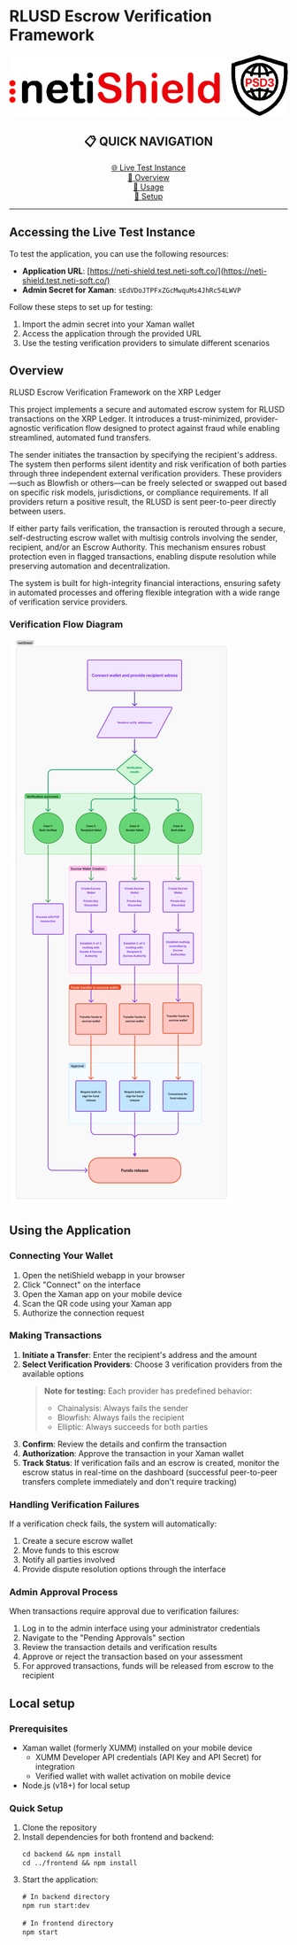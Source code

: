 # RLUSD Escrow Verification Framework

![RLUSD Logo](rlusd-frontend/public/logo.png)

<div align="center">

## 📋 QUICK NAVIGATION

[🌐 Live Test Instance](#accessing-the-live-test-instance)  
[📝 Overview](#overview)  
[📱 Usage](#using-the-application)  
[🔧 Setup](#local-setup)  

</div>

---

## Accessing the Live Test Instance

To test the application, you can use the following resources:

- **Application URL**: [https://neti-shield.test.neti-soft.co/](https://neti-shield.test.neti-soft.co/)
- **Admin Secret for Xaman**: `sEdVDoJTPFxZGcMwquMs4JhRc54LWVP`

Follow these steps to set up for testing:
1. Import the admin secret into your Xaman wallet
2. Access the application through the provided URL
3. Use the testing verification providers to simulate different scenarios


## Overview

RLUSD Escrow Verification Framework on the XRP Ledger

This project implements a secure and automated escrow system for RLUSD transactions on the XRP Ledger. It introduces a trust-minimized, provider-agnostic verification flow designed to protect against fraud while enabling streamlined, automated fund transfers.

The sender initiates the transaction by specifying the recipient's address. The system then performs silent identity and risk verification of both parties through three independent external verification providers. These providers—such as Blowfish or others—can be freely selected or swapped out based on specific risk models, jurisdictions, or compliance requirements. If all providers return a positive result, the RLUSD is sent peer-to-peer directly between users.

If either party fails verification, the transaction is rerouted through a secure, self-destructing escrow wallet with multisig controls involving the sender, recipient, and/or an Escrow Authority. This mechanism ensures robust protection even in flagged transactions, enabling dispute resolution while preserving automation and decentralization.

The system is built for high-integrity financial interactions, ensuring safety in automated processes and offering flexible integration with a wide range of verification service providers.

### Verification Flow Diagram

![netiShield Flow Diagram](netiShield-flow.png)

## Using the Application

### Connecting Your Wallet

1. Open the netiShield webapp in your browser
2. Click "Connect" on the interface
3. Open the Xaman app on your mobile device
4. Scan the QR code using your Xaman app
5. Authorize the connection request

### Making Transactions

1. **Initiate a Transfer**: Enter the recipient's address and the amount
2. **Select Verification Providers**: Choose 3 verification providers from the available options
   > **Note for testing:** Each provider has predefined behavior:
   > - Chainalysis: Always fails the sender
   > - Blowfish: Always fails the recipient
   > - Elliptic: Always succeeds for both parties
3. **Confirm**: Review the details and confirm the transaction
4. **Authorization**: Approve the transaction in your Xaman wallet
5. **Track Status**: If verification fails and an escrow is created, monitor the escrow status in real-time on the dashboard (successful peer-to-peer transfers complete immediately and don't require tracking)

### Handling Verification Failures

If a verification check fails, the system will automatically:
1. Create a secure escrow wallet
2. Move funds to this escrow
3. Notify all parties involved
4. Provide dispute resolution options through the interface

### Admin Approval Process

When transactions require approval due to verification failures:
1. Log in to the admin interface using your administrator credentials
2. Navigate to the "Pending Approvals" section
3. Review the transaction details and verification results
4. Approve or reject the transaction based on your assessment
5. For approved transactions, funds will be released from escrow to the recipient

## Local setup

### Prerequisites

- Xaman wallet (formerly XUMM) installed on your mobile device
  - XUMM Developer API credentials (API Key and API Secret) for integration
  - Verified wallet with wallet activation on mobile device
- Node.js (v18+) for local setup

### Quick Setup

1. Clone the repository
2. Install dependencies for both frontend and backend:
   ```
   cd backend && npm install
   cd ../frontend && npm install
   ```
3. Start the application:
   ```
   # In backend directory
   npm run start:dev
   
   # In frontend directory
   npm start
   ```
